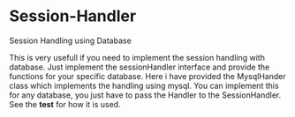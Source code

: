 Session-Handler
===============

Session Handling using Database

This is very usefull if you need to implement the session handling with database. Just implement the 
sessionHandler interface and provide the functions for your specific database. Here i have provided the MysqlHander
class which implements the handling using mysql. You can implement this for any database, you just have to pass the
Handler to the SessionHandler. See the __test__ for how it is used.
